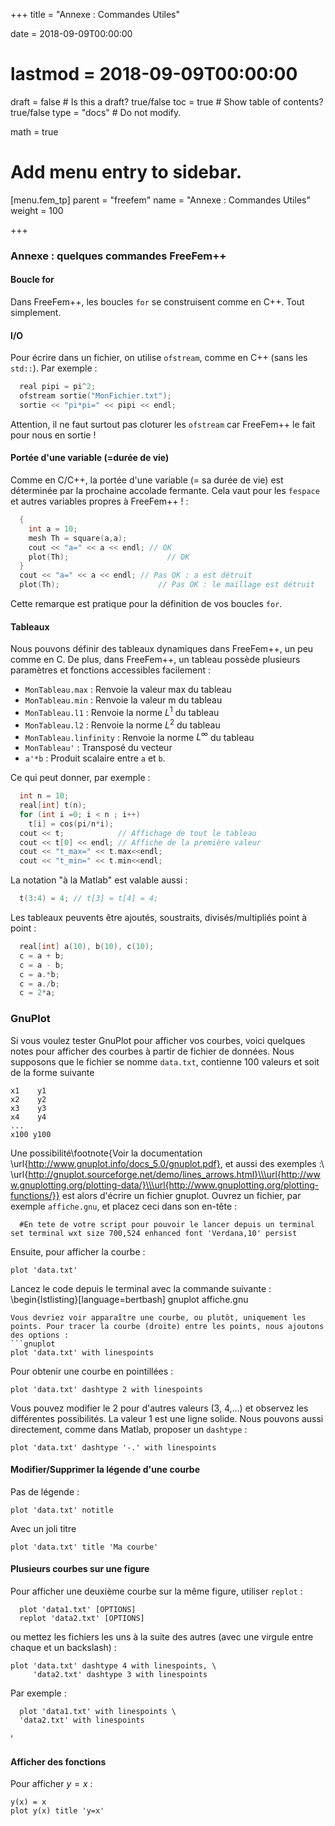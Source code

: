 +++
title = "Annexe : Commandes Utiles"

date = 2018-09-09T00:00:00
# lastmod = 2018-09-09T00:00:00

draft = false  # Is this a draft? true/false
toc = true  # Show table of contents? true/false
type = "docs"  # Do not modify.

math = true

# Add menu entry to sidebar.
[menu.fem_tp]
  parent = "freefem"
  name = "Annexe : Commandes Utiles"
  weight = 100

+++

$\newcommand{\diff}{\mathrm{d}}$
$\newcommand{\xx}{\mathbf{x}}$
$\newcommand{\vec}[1]{\mathbf{#1}}$
$\newcommand{\conj}[1]{\overline{#1}}$
$\newcommand{\Pb}{\mathbb{P}}$
$\newcommand{\dn}{\partial\_{\mathbf{n}}}$
$\newcommand{\Lo}{L^2(\Omega)}$
$\newcommand{\Ho}{H^1(\Omega)}$
$\newcommand{\Hoz}{H^1\_0(\Omega)}$
$\newcommand{\dsp}{\displaystyle}$
$\newcommand{\uh}{u\_h}$
$\newcommand{\eh}{e\_h}$
$\newcommand{\norm}[1]{\left\\|#1\right\\|}$
$\newcommand{\normL}[1]{\norm{#1}\_{\Lo}}$
$\newcommand{\normH}[1]{\norm{#1}\_{\Ho}}$

### Annexe : quelques commandes FreeFem++


#### Boucle for
Dans FreeFem++, les boucles `for` se construisent comme en C++. Tout simplement.

#### I/O

Pour écrire dans un fichier, on utilise `ofstream`, comme en C++ (sans les `std::`). Par exemple :

```cpp
  real pipi = pi^2;
  ofstream sortie("MonFichier.txt");
  sortie << "pi*pi=" << pipi << endl;
```

Attention, il ne faut surtout pas cloturer les `ofstream` car FreeFem++ le fait pour nous en sortie !

#### Portée d'une variable (=durée de vie)

Comme en C/C++, la portée d'une variable (= sa durée de vie) est déterminée par la prochaine accolade fermante. Cela vaut pour les `fespace` et autres variables propres à FreeFem++ ! :
```cpp
  {
    int a = 10;
    mesh Th = square(a,a);
    cout << "a=" << a << endl; // OK
    plot(Th);                      // OK
  }
  cout << "a=" << a << endl; // Pas OK : a est détruit
  plot(Th);                      // Pas OK : le maillage est détruit
```
Cette remarque est pratique pour la définition de vos boucles `for`.

#### Tableaux

Nous pouvons définir des tableaux dynamiques dans FreeFem++, un peu comme en C. De plus, dans FreeFem++, un tableau possède plusieurs paramètres et fonctions accessibles facilement :

  - `MonTableau.max` : Renvoie la valeur max du tableau 
  - `MonTableau.min` : Renvoie la valeur m du tableau
  - `MonTableau.l1`  : Renvoie la norme $L^1$ du tableau
  - `MonTableau.l2`  : Renvoie la norme $L^2$ du tableau
  - `MonTableau.linfinity`  : Renvoie la norme $L^{\infty}$ du tableau
  - `MonTableau'`    : Transposé du vecteur
  - `a'*b`    : Produit scalaire entre `a` et `b`.
  

  Ce qui peut donner, par exemple :

```cpp
  int n = 10;
  real[int] t(n);
  for (int i =0; i < n ; i++)
    t[i] = cos(pi/n*i);
  cout << t;            // Affichage de tout le tableau
  cout << t[0] << endl; // Affiche de la première valeur
  cout << "t_max=" << t.max<<endl;
  cout << "t_min=" << t.min<<endl;
```

La notation "à la Matlab" est valable aussi :
```cpp
  t(3:4) = 4; // t[3] = t[4] = 4;
```

Les tableaux peuvents être ajoutés, soustraits, divisés/multipliés point à point :
```cpp
  real[int] a(10), b(10), c(10);
  c = a + b;
  c = a - b;
  c = a.*b;
  c = a./b;
  c = 2*a;
```

### GnuPlot

Si vous voulez tester GnuPlot pour afficher vos courbes, voici quelques notes pour afficher des courbes à partir de fichier de données. Nous supposons que le fichier se nomme `data.txt`, contienne 100 valeurs et soit de la forme suivante
```
x1    y1
x2    y2
x3    y3
x4    y4
...  
x100 y100
```

Une possibilité\footnote{Voir la documentation \url{http://www.gnuplot.info/docs_5.0/gnuplot.pdf}, et aussi des exemples :\\ \url{http://gnuplot.sourceforge.net/demo/lines_arrows.html}\\\url{http://www.gnuplotting.org/plotting-data/}\\\url{http://www.gnuplotting.org/plotting-functions/}} est alors d'écrire un fichier gnuplot. Ouvrez un fichier, par exemple `affiche.gnu`, et placez ceci dans son en-tête :
```gnuplot
  #En tete de votre script pour pouvoir le lancer depuis un terminal
set terminal wxt size 700,524 enhanced font 'Verdana,10' persist
```
Ensuite, pour afficher la courbe :
```gnuplot
plot 'data.txt'
```
Lancez le code depuis le terminal avec la commande suivante :
\begin{lstlisting}[language=bertbash]
gnuplot affiche.gnu
```
Vous devriez voir apparaître une courbe, ou plutôt, uniquement les points. Pour tracer la courbe (droite) entre les points, nous ajoutons des options :
```gnuplot
plot 'data.txt' with linespoints
```
Pour obtenir une courbe en pointillées :
```gnuplot
plot 'data.txt' dashtype 2 with linespoints
```
Vous pouvez modifier le 2 pour d'autres valeurs (3, 4,...) et observez les différentes possibilités. La valeur 1 est une ligne solide. Nous pouvons aussi directement, comme dans Matlab, proposer un `dashtype` :
```gnuplot
plot 'data.txt' dashtype '-.' with linespoints
```

#### Modifier/Supprimer la légende d'une courbe

Pas de légende :
```gnuplot
plot 'data.txt' notitle
```
Avec un joli titre 
```gnuplot
plot 'data.txt' title 'Ma courbe'
```

#### Plusieurs courbes sur une figure

Pour afficher une deuxième courbe sur la même figure, utiliser `replot` :
```gnuplot
  plot 'data1.txt' [OPTIONS]
  replot 'data2.txt' [OPTIONS]
```
ou mettez les fichiers les uns à la suite des autres (avec une virgule entre chaque et un backslash) :
```gnuplot
plot 'data.txt' dashtype 4 with linespoints, \
     'data2.txt' dashtype 3 with linespoints
```
Par exemple :
```gnuplot
  plot 'data1.txt' with linespoints \
  'data2.txt' with linespoints
```
'
#### Afficher des fonctions

Pour afficher $y=x$ :
```gnuplot
y(x) = x
plot y(x) title 'y=x'
```
